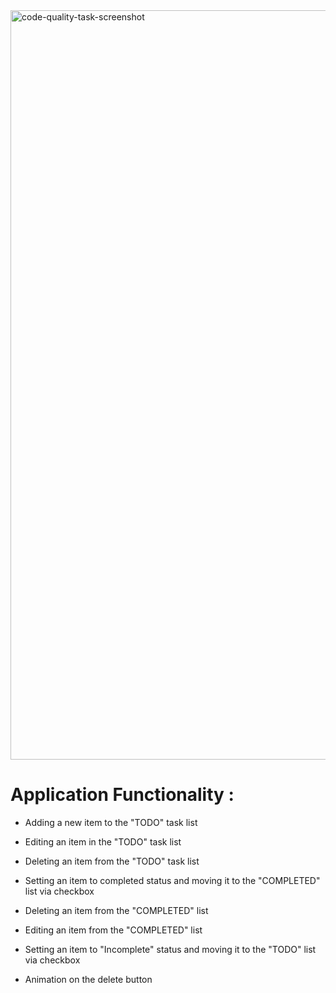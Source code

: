 <img width="1199" alt="code-quality-task-screenshot" src="https://user-images.githubusercontent.com/8201843/113413843-4080fb80-93c4-11eb-9f20-15e4b4c1e430.png">

# Application Functionality :

- Adding a new item to the "TODO" task list
- Editing an item in the "TODO" task list
- Deleting an item from the "TODO" task list
- Setting an item to completed status and moving it to the "COMPLETED" list via checkbox

- Deleting an item from the "COMPLETED" list
- Editing an item from the "COMPLETED" list
- Setting an item to "Incomplete" status and moving it to the "TODO" list via checkbox
- Animation on the delete button